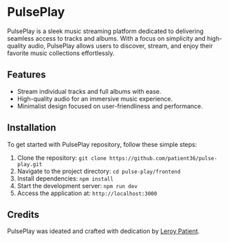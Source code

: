 # **PulsePlay**

PulsePlay is a sleek music streaming platform dedicated to delivering seamless access to tracks and albums. With a focus on simplicity and high-quality audio, PulsePlay allows users to discover, stream, and enjoy their favorite music collections effortlessly.

## **Features**

- Stream individual tracks and full albums with ease.
- High-quality audio for an immersive music experience.
- Minimalist design focused on user-friendliness and performance.

## **Installation**

To get started with PulsePlay repository, follow these simple steps:

1. Clone the repository: `git clone https://github.com/patient36/pulse-play.git`
2. Navigate to the project directory: `cd pulse-play/frontend`
3. Install dependencies: `npm install`
4. Start the development server: `npm run dev`
5. Access the application at: `http://localhost:3000`

## **Credits**

PulsePlay was ideated and crafted with dedication by [Leroy Patient](https://github.com/patient36).

